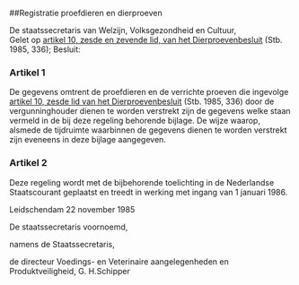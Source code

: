 <meta http-equiv='Content-Type' content='text/html; charset=utf-8' />

##Registratie proefdieren en dierproeven

De staatssecretaris van Welzijn, Volksgezondheid en Cultuur,  
Gelet op [artikel 10, zesde en zevende lid, van het Dierproevenbesluit](../../../../../../AMvB/dierproevenbesluit/BWBR0003802/README.md) (Stb. 1985, 336);
Besluit:    

### Artikel  1  

De gegevens omtrent de proefdieren en de verrichte proeven die ingevolge [artikel 10, zesde lid van het Dierproevenbesluit](../../../../../../AMvB/dierproevenbesluit/BWBR0003802/README.md) (Stb. 1985, 336) door de vergunninghouder dienen te worden verstrekt zijn de gegevens welke staan vermeld in de bij deze regeling behorende bijlage. De wijze waarop, alsmede de tijdruimte waarbinnen de gegevens dienen te worden verstrekt zijn eveneens in deze bijlage aangegeven.  

### Artikel  2  

Deze regeling wordt met de bijbehorende toelichting in de Nederlandse Staatscourant geplaatst en treedt in werking met ingang van 1 januari 1986.  

Leidschendam 
22 november 1985    

De 
staatssecretaris voornoemd, 

namens de 
Staatssecretaris, 

de 
directeur Voedings- en Veterinaire aangelegenheden en Produktveiligheid, 
G. H.Schipper    
